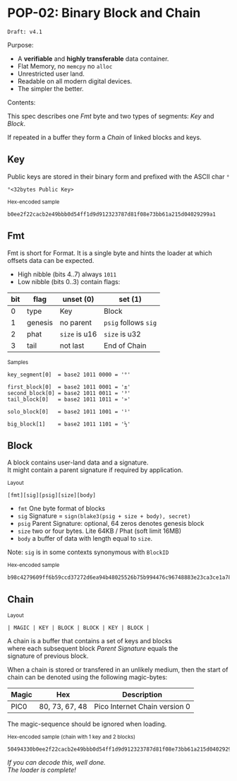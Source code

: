 # POP-02: Binary Block and Chain
`Draft: v4.1`

Purpose:

 - A **verifiable** and **highly transferable** data container.
 - Flat Memory, no `memcpy` no `alloc`
 - Unrestricted user land.
 - Readable on all modern digital devices.
 - The simpler the better.

Contents:

This spec describes one _Fmt_ byte and two types of segments: _Key_ and _Block_.

If repeated in a buffer they form a _Chain_ of linked blocks and keys.

## Key

Public keys are stored in their binary form and prefixed with the ASCII char `°`

```
°<32bytes Public Key>
```

<small>Hex-encoded sample</small>

```
b0ee2f22cacb2e49bbb0d54ff1d9d912323787d81f08e73bb61a215d04029299a1
```

<!-- Secret:
f1d0ea8c8dc3afca9766ee6104f02b6ea427f1d24e3e4d6813b09946dff11dfa
-->

## Fmt

Fmt is short for Format.
It is a single byte and hints the loader at which offsets data can be expected.

- High nibble (bits 4..7) always `1011`
- Low nibble (bits 0..3) contain flags:
<!--
Not sure which is less cluttered
    - `0: type` unset: Key | set: Block
    - `1: genesis` unset: `psig` is 64-zeroes | set: `psig` follows `sig`
    - `2: phat` (unset: `Size` is u16 | set: `Size` is u32)
    - `3: tail` (unset: End of Chain | set: more segments follow)
-->

| bit | flag    | unset (0)     | set (1)              |
|-----|---------|---------------|----------------------|
| 0   | type    | Key           | Block                |
| 1   | genesis | no parent     | `psig` follows `sig` |
| 2   | phat    | `size` is u16 | `size` is u32        |
| 3   | tail    | not last      | End of Chain         |

<small>Samples</small>

```
key_segment[0]  = base2 1011 0000 = '°'

first_block[0]  = base2 1011 0001 = '±'
second_block[0] = base2 1011 0011 = '³'
tail_block[0]   = base2 1011 1011 = '»'

solo_block[0]   = base2 1011 1001 = '¹'

big_block[1]    = base2 1011 1101 = '½'
```

## Block

A block contains user-land data and a signature.  
It might contain a parent signature if required by application.

<small>Layout</small>
```
[fmt][sig][psig][size][body]
```

- `fmt` One byte format of blocks
- `sig` Signature = `sign(blake3(psig + size + body), secret)`
- `psig` Parent Signature: optional, 64 zeros denotes genesis block
- `size` two or four bytes. Lite 64KB / Phat (soft limit 16MB)
- `body` a buffer of data with length equal to `size`.

Note: `sig` is in some contexts synonymous with `BlockID`

<small>Hex-encoded sample</small>

```
b98c4279609ff6b59ccd37272d6ea94b48025526b75b994476c96748883e23ca3ce1a7808ad8866b5a1db9d4d859431cc5f15b5a8ad0bbf82b3096b2029e92e8b400046861636b
```
<!-- TMI
### Block Header

The header starts with one byte that specifies the block format:

**Section offsets**

| Type         | Fmt Bin   | Fmt Char | @SIG | @PSIG | @SIZE | @BODY |
|--------------|-----------|----------|------|-------|-------|-------|
| Lite Genesis | 0010 0001 | !        | 1    | n/a   | 65    | 67    |
| Phat Genesis | 0010 0011 | #        | 1    | n/a   | 65    | 69    |
| Lite Child   | 0010 0101 | %        | 1    | 65    | 129   | 131   |
| Phat Child   | 0010 0111 | '        | 1    | 65    | 129   | 133   |
| KEY (32B)    | 0110 1010 | k        | n/a  | n/a   | n/a   | n/a   |
-->

## Chain

<small>Layout</small>

```
| MAGIC | KEY | BLOCK | BLOCK | KEY | BLOCK |
```

A chain is a buffer that contains a set of keys and blocks  
where each subsequent block _Parent Signature_ equals the  
signature of previous block.

When a chain is stored or transfered in an unlikely medium,
then the start of chain can be denoted using the following magic-bytes:

| Magic | Hex            | Description                   |
|-------|----------------|-------------------------------|
| PIC0  | 80, 73, 67, 48 | Pico Internet Chain version 0 |

The magic-sequence should be ignored when loading.

<small>Hex-encoded sample (chain with 1 key and 2 blocks)</small>

```
50494330b0ee2f22cacb2e49bbb0d54ff1d9d912323787d81f08e73bb61a215d04029299a1b18c4279609ff6b59ccd37272d6ea94b48025526b75b994476c96748883e23ca3ce1a7808ad8866b5a1db9d4d859431cc5f15b5a8ad0bbf82b3096b2029e92e8b400046861636bbb43c9faf94770e7f38f5cbb5c4987412077ef5586844be9f76f9f9fe552c211a7a663afcc9d96f37435ae2f1732d2a5b7c4a31012094cc40581413f76da4d2dd18c4279609ff6b59ccd37272d6ea94b48025526b75b994476c96748883e23ca3ce1a7808ad8866b5a1db9d4d859431cc5f15b5a8ad0bbf82b3096b2029e92e8b40006706c616e6574
```

_If you can decode this, well done.  
The loader is complete!_

<!-- Junk
---
## visual summary

![Fig 1.](./fig/pop-02.png)
-->

